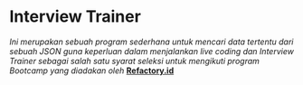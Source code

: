 # Interview Trainer

_Ini merupakan sebuah program sederhana untuk mencari data tertentu dari sebuah JSON guna keperluan dalam menjalankan live coding dan Interview Trainer sebagai salah satu syarat seleksi untuk mengikuti program Bootcamp yang diadakan oleh_ **[Refactory.id](https://refactory.id/)**
